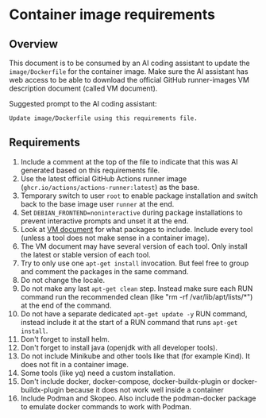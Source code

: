 # Container image requirements

## Overview
This document is to be consumed by an AI coding assistant to update the `image/Dockerfile` for the container image. Make sure the AI assistant has web access to be able to download the official GitHub runner-images VM description document (called VM document).

Suggested prompt to the AI coding assistant:
```
Update image/Dockerfile using this requirements file.
```

## Requirements
1. Include a comment at the top of the file to indicate that this was AI generated based on this requirements file.
1. Use the latest official GitHub Actions runner image (`ghcr.io/actions/actions-runner:latest`) as the base.
1. Temporary switch to user `root` to enable package installation and switch back to the base image user `runner` at the end.
1. Set `DEBIAN_FRONTEND=noninteractive` during package installations to prevent interactive prompts and unset it at the end.
1. Look at [VM document](https://github.com/actions/runner-images/blob/main/images/ubuntu/Ubuntu2204-Readme.md) for what packages to include. Include every tool (unless a tool does not make sense in a container image).
1. The VM document may have several version of each tool. Only install the latest or stable version of each tool.
1. Try to only use one `apt-get install` invocation. But feel free to group and comment the packages in the same command.
1. Do not change the locale.
1. Do not make any last `apt-get clean` step. Instead make sure each RUN command run the recommended clean (like "rm -rf /var/lib/apt/lists/*") at the end of the command.
1. Do not have a separate dedicated `apt-get update -y` RUN command, instead include it at the start of a RUN command that runs `apt-get install`.
1. Don't forget to install helm.
1. Don't forget to install java (openjdk with all developer tools).
1. Do not include Minikube and other tools like that (for example Kind). It does not fit in a container image.
1. Some tools (like yq) need a custom installation.
1. Don't include docker, docker-compose, docker-buildx-plugin or docker-buildx-plugin because it does not work well inside a container
1. Include Podman and Skopeo. Also include the podman-docker package to emulate docker commands to work with Podman.
